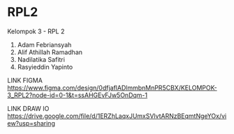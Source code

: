 # RPL2

Kelompok 3 - RPL 2
1. Adam Febriansyah
2. Alif Athillah Ramadhan
3. Nadilatika Safitri
4. Rasyieddin Yapinto

LINK FIGMA
https://www.figma.com/design/0dfjaflADlmmbnMnPR5CBX/KELOMPOK-3_RPL2?node-id=0-1&t=ssAHGEvFJw5OnDqm-1

LINK DRAW IO
https://drive.google.com/file/d/1ERZhLaqxJUmxSVlvtARNzBEqmtNgeYOx/view?usp=sharing
